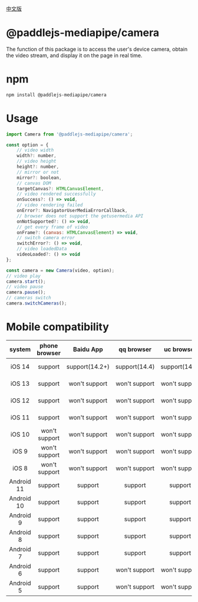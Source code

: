 [中文版](./README_cn.md)

# @paddlejs-mediapipe/camera
The function of this package is to access the user's device camera, obtain the video stream, and display it on the page in real time.

# npm

```bash
npm install @paddlejs-mediapipe/camera
```

# Usage

```javascript
import Camera from '@paddlejs-mediapipe/camera';

const option = {
    // video width
    width?: number,
    // video height
    height?: number,
    // mirror or not
    mirror?: boolean,
    // canvas DOM
    targetCanvas?: HTMLCanvasElement,
    // video rendered successfully
    onSuccess?: () => void,
    // video rendering failed
    onError?: NavigatorUserMediaErrorCallback,
    // browser does not support the getusermedia API
    onNotSupported?: () => void,
    // get every frame of video
    onFrame?: (canvas: HTMLCanvasElement) => void,
    // switch camera error
    switchError?: () => void,
    // video loadedData
    videoLoaded?: () => void
};

const camera = new Camera(video, option);
// video play
camera.start();
// video pause
camera.pause();
// cameras switch
camera.switchCameras();
```

# Mobile compatibility
| system | phone browser | Baidu App | qq browser | uc browser | weChat |
| :---: | :---: | :---: | :---: | :---: | :---: |
| iOS 14  | support | support(14.2+) | support(14.4) | support(14.4) | won't support |
| iOS 13  | support | won't support | won't support | won't support | won't support |
| iOS 12  | support | won't support | won't support | won't support | won't support |
| iOS 11  | support | won't support | won't support | won't support | won't support |
| iOS 10  | won't support | won't support | won't support | won't support | won't support |
| iOS 9  | won't support | won't support | won't support | won't support | won't support |
| iOS 8  | won't support | won't support | won't support | won't support | won't support |
| Android 11 | support | support | support | support | support |
| Android 10 | support | support | support | support | support |
| Android 9 | support | support | support | support | support |
| Android 8 | support | support | support | support | support |
| Android 7 | support | support | support | support | support |
| Android 6 | support | support | won't support | won't support | support |
| Android 5 | support | support | won't support | won't support | support |
